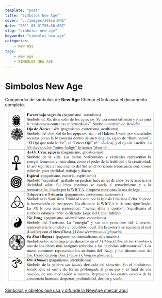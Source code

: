 ```yaml
---
template: "post"
title: "Simbolos New Age"
cover: "../images/30Sim.PNG"
date: "2011-03-01T08:00:00Z"
slug: "simbolos new age"
keywords: "simbolos new age"
categories: 
    - new age
tags:
    - new age
    - SIMBOLOS NEW AGE 
---
```



# Simbolos New Age

Compendio de simbolos de **New Age** Checar el link para el documento completo.  

![Simbolos](../images/30.1Sim.PNG)


[Símbolos y objetos que usa y difunde la NewAge checar aquí](https://www.scribd.com/doc/47292435/Simbolos-y-objetos-que-usa-y-difunde-la-NewAge)
